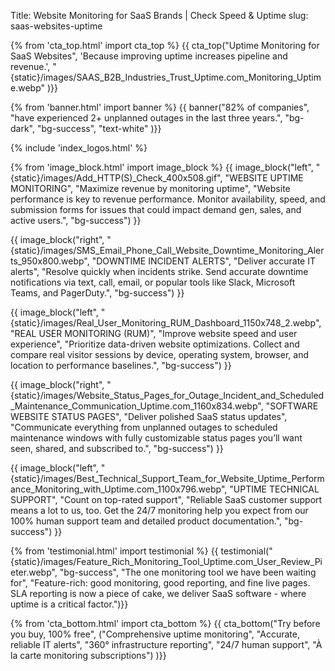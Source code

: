 Title: Website Monitoring for SaaS Brands | Check Speed & Uptime
slug: saas-websites-uptime

{% from 'cta_top.html' import cta_top %} 
{{ cta_top("Uptime Monitoring for SaaS Websites",
  'Because improving uptime increases pipeline and revenue.',
  "{static}/images/SAAS_B2B_Industries_Trust_Uptime.com_Monitoring_Uptime.webp"
)}}


{% from 'banner.html' import banner %} 
{{ banner("<span class='text-success'>82%</span> of companies",
  "have experienced 2+ unplanned outages in the last three years.",
  "bg-dark",
  "bg-success",
  "text-white"
)}}

 <div class="container bg-white my-5">
  {% include 'index_logos.html' %}
 </div>

{% from 'image_block.html' import image_block %}
{{ image_block("left", "{static}/images/Add_HTTP(S)_Check_400x508.gif",
"WEBSITE UPTIME MONITORING",
"Maximize revenue by monitoring uptime",
"Website performance is key to revenue performance. Monitor availability, speed, and submission forms for issues that could impact demand gen, sales, and active users.",
"bg-success") }}

{{ image_block("right", "{static}/images/SMS_Email_Phone_Call_Website_Downtime_Monitoring_Alerts_950x800.webp",
"DOWNTIME INCIDENT ALERTS",
"Deliver accurate IT alerts",
"Resolve quickly when incidents strike. Send accurate downtime notifications via text, call, email, or popular tools like Slack, Microsoft Teams, and PagerDuty.",
"bg-success") }}

{{ image_block("left", "{static}/images/Real_User_Monitoring_RUM_Dashboard_1150x748_2.webp",
"REAL USER MONITORING (RUM)",
"Improve website speed and user experience",
"Prioritize data-driven website optimizations. Collect and compare real visitor sessions by device, operating system, browser, and location to performance baselines.",
"bg-success") }}

{{ image_block("right", "{static}/images/Website_Status_Pages_for_Outage_Incident_and_Scheduled_Maintenance_Communication_Uptime.com_1160x834.webp",
"SOFTWARE WEBSITE STATUS PAGES",
"Deliver polished SaaS status updates",
"Communicate everything from unplanned outages to scheduled maintenance windows with fully customizable status pages you’ll want seen, shared, and subscribed to.",
"bg-success") }}

{{ image_block("left", "{static}/images/Best_Technical_Support_Team_for_Website_Uptime_Performance_Monitoring_with_Uptime.com_1100x796.webp",
"UPTIME TECHNICAL SUPPORT",
"Count on top-rated support",
"Reliable SaaS customer support means a lot to us, too. Get the 24/7 monitoring help you expect from our 100% human support team and detailed product documentation.",
"bg-success") }}


{% from 'testimonial.html' import testimonial %}
{{ testimonial("{static}/images/Feature_Rich_Monitoring_Tool_Uptime.com_User_Review_Pieter.webp",
  "bg-success",
  "The one monitoring tool we have been waiting for",
  "Feature-rich: good monitoring, good reporting, and fine live pages. SLA reporting is now a piece of cake, we deliver SaaS software - where uptime is a critical factor.")}}


{% from 'cta_bottom.html' import cta_bottom %} 
{{ cta_bottom("Try before you buy, 100% free",
  ("Comprehensive uptime monitoring", 
  "Accurate, reliable IT alerts",
  "360° infrastructure reporting",
  "24/7 human support",
  "À la carte monitoring subscriptions")
  )}}
